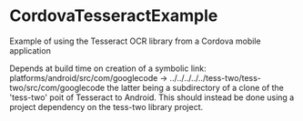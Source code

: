 # CordovaTesseractExample
Example of using the Tesseract OCR library from a Cordova mobile application

Depends at build time on creation of a symbolic link:
platforms/android/src/com/googlecode -> ../../../../../tess-two/tess-two/src/com/googlecode
the latter being a subdirectory of a clone of the 'tess-two' poit of Tesseract to Android.
This should instead be done using a project dependency on the tess-two library project.

